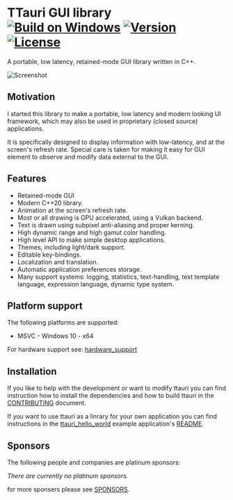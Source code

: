 TTauri GUI library [![Build on Windows](https://github.com/ttauri-project/ttauri/actions/workflows/build-on-windows.yml/badge.svg?branch=main)](https://github.com/ttauri-project/ttauri/actions/workflows/build-on-windows.yml) [![Version](https://img.shields.io/badge/dynamic/json?url=https://raw.githubusercontent.com/ttauri-project/ttauri/main/vcpkg.json&label=Latest%20Version&query=$[%27version%27]&color=blue)](https://github.com/ttauri-project/ttauri/releases/latest) [![License](https://img.shields.io/github/license/ttauri-project/ttauri.svg)](https://github.com/ttauri-project/ttauri/blob/main/LICENSE_1_0.txt)
==================

A portable, low latency, retained-mode GUI library written in C++.

![Screenshot](docs/media/screenshots/demo_v0.2.0.gif)

Motivation
----------

I started this library to make a portable, low latency and modern looking
UI framework, which may also be used in proprietary (closed source) applications.

It is specifically designed to display information with low-latency,
and at the screen's refresh rate. Special care is taken for making
it easy for GUI element to observe and modify data external to the GUI.

Features
--------

 - Retained-mode GUI
 - Modern C++20 library.
 - Animation at the screen's refresh rate.
 - Most or all drawing is GPU accelerated, using a Vulkan backend.
 - Text is drawn using subpixel anti-aliasing and proper kerning.
 - High dynamic range and high gamut color handling.
 - High level API to make simple desktop applications.
 - Themes, including light/dark support.
 - Editable key-bindings.
 - Localization and translation.
 - Automatic application preferences storage.
 - Many support systems: logging, statistics, text-handling,
   text template language, expression language, dynamic type system.

Platform support
----------------

The following platforms are supported:

 - MSVC - Windows 10 - x64

For hardware support see: [hardware\_support](docs/hardware_support.md)

Installation
------------

If you like to help with the development or want to modify ttauri you can
find instruction how to install the dependencies and how to build ttauri in the
[CONTRIBUTING](docs/CONTRIBUTING.md) document.

If you want to use ttauri as a linrary for your own application you can
find instructions in the [ttauri_hello_world](https://github.com/ttauri-project/ttauri_hello_world)
example application's [README](https://github.com/ttauri-project/ttauri_hello_world/blob/main/README.md).

Sponsors
--------

The following people and companies are platinum sponsors:

_There are currently no platinum sponsors._

for more sponsers please see [SPONSORS](SPONSORS.md).
